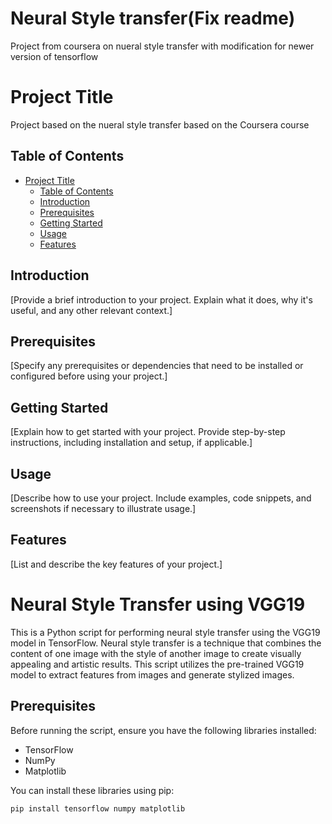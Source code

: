 # Neural Style transfer(Fix readme)
Project from coursera on nueral style transfer with modification for newer version of tensorflow
# Project Title

Project based on the nueral style transfer based on the Coursera course

## Table of Contents

- [Project Title](#project-title)
  - [Table of Contents](#table-of-contents)
  - [Introduction](#introduction)
  - [Prerequisites](#prerequisites)
  - [Getting Started](#getting-started)
  - [Usage](#usage)
  - [Features](#features)


## Introduction

[Provide a brief introduction to your project. Explain what it does, why it's useful, and any other relevant context.]

## Prerequisites

[Specify any prerequisites or dependencies that need to be installed or configured before using your project.]

## Getting Started

[Explain how to get started with your project. Provide step-by-step instructions, including installation and setup, if applicable.]

## Usage

[Describe how to use your project. Include examples, code snippets, and screenshots if necessary to illustrate usage.]

## Features

[List and describe the key features of your project.]

# Neural Style Transfer using VGG19

This is a Python script for performing neural style transfer using the VGG19 model in TensorFlow. Neural style transfer is a technique that combines the content of one image with the style of another image to create visually appealing and artistic results. This script utilizes the pre-trained VGG19 model to extract features from images and generate stylized images.

## Prerequisites

Before running the script, ensure you have the following libraries installed:

- TensorFlow
- NumPy
- Matplotlib

You can install these libraries using pip:

```shell
pip install tensorflow numpy matplotlib

